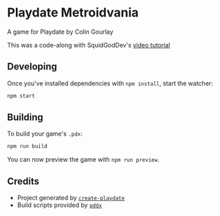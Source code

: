 # Playdate Metroidvania

A game for Playdate by Colin Gourlay

This was a code-along with SquidGodDev's [video tutorial](https://www.youtube.com/watch?v=7GbUxjE9rRM)

## Developing

Once you've installed dependencies with `npm install`, start the watcher:

```bash
npm start
```

## Building

To build your game's `.pdx`:

```bash
npm run build
```

You can now preview the game with `npm run preview`.

## Credits

- Project generated by [`create-playdate`](https://github.com/colingourlay/create-playdate)
- Build scripts provided by [`pddx`](https://github.com/colingourlay/pddx)
